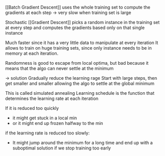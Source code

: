 [[Batch Gradient Descent]] uses the whole training set to compute the gradients at each step -> very slow when training set is large

Stochastic [[Gradient Descent]] picks a random instance in the training set at every step and computes the gradients based only on that single instance

Much faster since it has a very little data to manipulate at every iteration
It allows to train on huge training sets, since only instance needs to be in memory at each iteration.

Randomness is good to escape from local optima, but bad because it means that the algo can never settle at the minimum 

-> solution
Gradually reduce the learning rage
Start with large steps, then get smaller and smaller allowing the algo to settle at the global minimum 

This is called simulated annealing
Learning schedule is the function that determines the learning rate at each iteration

If it is reduced too quickly 
- it might get stuck in a local min
- or it might end up frozen halfway to the min

if the learning rate is reduced too slowly:
- It might jump around the minimum for a long time and end up with a suboptimal solution if we stop training too early